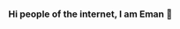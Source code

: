 ### Hi people of the internet, I am Eman 👋

<!--
**Eman-0/Eman-0** is a ✨ _special_ ✨ repository because its `README.md` (this file) appears on your GitHub profile.

Tech Stack:
<a href="React" target="blank"><img align="center" src="../images/react.svg" height="20" /></a>

- 🔭 I’m an aspiring Full Stack Dev looking for his first job.
- 🌱 I’m currently learning NextJs.
- 💬 Ask me about motorcycles!
- ⚡ Fun fact: I like turtles!
-->
